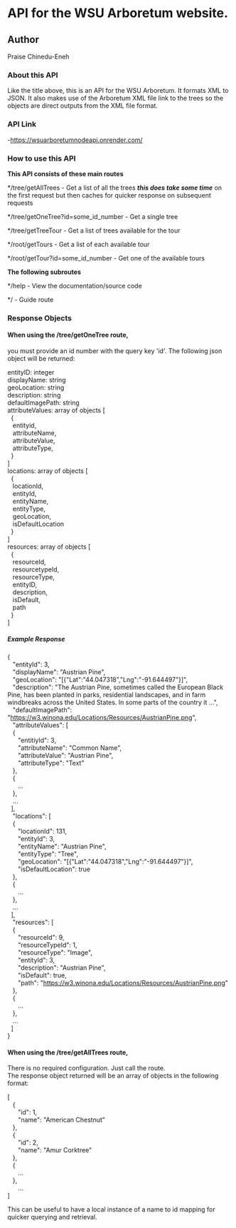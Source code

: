 # API for the WSU Arboretum website.

## Author
Praise Chinedu-Eneh

### About this API
Like the title above, this is an API for the WSU Arboretum.
It formats XML to JSON.
It also makes use of the Arboretum XML file link to the trees so the objects are direct outputs from the XML file format.

### API Link


-https://wsuarboretumnodeapi.onrender.com/

### How to use this API

**This API consists of these main routes**

*/tree/getAllTrees - Get a list of all the trees ***this does take some time*** on the first request but then caches for quicker response on subsequent requests

*/tree/getOneTree?id=some_id_number - Get a single tree

*/tree/getTreeTour - Get a list of trees available for the tour

*/root/getTours - Get a list of each available tour

*/root/getTour?id=some_id_number - Get one of the available tours

**The following subroutes**

*/help - View the documentation/source code

*/ - Guide route

### Response Objects

#### When using the /tree/getOneTree route, 
you must provide an id number with the query key 'id'. The following json object will be returned:  

entityID: integer  
displayName: string  
geoLocation: string  
description: string  
defaultImagePath: string  
attributeValues: array of objects [  
&nbsp;&nbsp;{  
&nbsp;&nbsp;&nbsp;entityid,  
&nbsp;&nbsp;&nbsp;attributeName,  
&nbsp;&nbsp;&nbsp;attributeValue,  
&nbsp;&nbsp;&nbsp;attributeType,  
&nbsp;&nbsp;}  
]  
locations: array of objects [  
&nbsp;&nbsp;{  
&nbsp;&nbsp;&nbsp;locationId,   
&nbsp;&nbsp;&nbsp;entityId,  
&nbsp;&nbsp;&nbsp;entityName,   
&nbsp;&nbsp;&nbsp;entityType,  
&nbsp;&nbsp;&nbsp;geoLocation,  
&nbsp;&nbsp;&nbsp;isDefaultLocation  
&nbsp;&nbsp;}  
]  
resources: array of objects [  
&nbsp;&nbsp;{  
&nbsp;&nbsp;&nbsp;resourceId,  
&nbsp;&nbsp;&nbsp;resourcetypeId,  
&nbsp;&nbsp;&nbsp;resourceType,  
&nbsp;&nbsp;&nbsp;entityID,  
&nbsp;&nbsp;&nbsp;description,  
&nbsp;&nbsp;&nbsp;isDefault,  
&nbsp;&nbsp;&nbsp;path  
&nbsp;&nbsp;}  
]  

##### Example Response

{  
&nbsp;&nbsp;&nbsp;"entityId": 3,  
&nbsp;&nbsp;&nbsp;"displayName": "Austrian Pine",  
&nbsp;&nbsp;&nbsp;"geoLocation": "[{\"Lat\":\"44.047318\",\"Lng\":\"-91.644497\"}]",  
&nbsp;&nbsp;&nbsp;"description": "The Austrian Pine, sometimes called the European Black Pine, has been planted in parks, residential landscapes, and in farm windbreaks across the United States. In some parts of the country it ...",  
&nbsp;&nbsp;&nbsp;"defaultImagePath": "https://w3.winona.edu/Locations/Resources/AustrianPine.png",  
&nbsp;&nbsp;&nbsp;"attributeValues": [  
&nbsp;&nbsp;&nbsp;{  
&nbsp;&nbsp;&nbsp;&nbsp;&nbsp;&nbsp;"entitiyId": 3,  
&nbsp;&nbsp;&nbsp;&nbsp;&nbsp;&nbsp;"attributeName": "Common Name",  
&nbsp;&nbsp;&nbsp;&nbsp;&nbsp;&nbsp;"attributeValue": "Austrian Pine",  
&nbsp;&nbsp;&nbsp;&nbsp;&nbsp;&nbsp;"attributeType": "Text"  
&nbsp;&nbsp;&nbsp;},  
&nbsp;&nbsp;&nbsp;{  
&nbsp;&nbsp;&nbsp;&nbsp;&nbsp;&nbsp;...  
&nbsp;&nbsp;&nbsp;},  
&nbsp;&nbsp;&nbsp;...  
&nbsp;&nbsp;],  
&nbsp;&nbsp;&nbsp;"locations": [  
&nbsp;&nbsp;&nbsp;{  
&nbsp;&nbsp;&nbsp;&nbsp;&nbsp;&nbsp;"locationId": 131,  
&nbsp;&nbsp;&nbsp;&nbsp;&nbsp;&nbsp;"entityId": 3,  
&nbsp;&nbsp;&nbsp;&nbsp;&nbsp;&nbsp;"entityName": "Austrian Pine",  
&nbsp;&nbsp;&nbsp;&nbsp;&nbsp;&nbsp;"entityType": "Tree",  
&nbsp;&nbsp;&nbsp;&nbsp;&nbsp;&nbsp;"geoLocation": "[{\"Lat\":\"44.047318\",\"Lng\":\"-91.644497\"}]",  
&nbsp;&nbsp;&nbsp;&nbsp;&nbsp;&nbsp;"isDefaultLocation": true  
&nbsp;&nbsp;&nbsp;},  
&nbsp;&nbsp;&nbsp;{  
&nbsp;&nbsp;&nbsp;&nbsp;&nbsp;&nbsp;...  
&nbsp;&nbsp;&nbsp;},  
&nbsp;&nbsp;&nbsp;...  
&nbsp;&nbsp;],  
&nbsp;&nbsp;&nbsp;"resources": [  
&nbsp;&nbsp;&nbsp;{  
&nbsp;&nbsp;&nbsp;&nbsp;&nbsp;&nbsp;"resourceId": 9,  
&nbsp;&nbsp;&nbsp;&nbsp;&nbsp;&nbsp;"resourceTypeId": 1,  
&nbsp;&nbsp;&nbsp;&nbsp;&nbsp;&nbsp;"resourceType": "Image",  
&nbsp;&nbsp;&nbsp;&nbsp;&nbsp;&nbsp;"entityId": 3,  
&nbsp;&nbsp;&nbsp;&nbsp;&nbsp;&nbsp;"description": "Austrian Pine",  
&nbsp;&nbsp;&nbsp;&nbsp;&nbsp;&nbsp;"isDefault": true,  
&nbsp;&nbsp;&nbsp;&nbsp;&nbsp;&nbsp;"path": "https://w3.winona.edu/Locations/Resources/AustrianPine.png"  
&nbsp;&nbsp;&nbsp;},  
&nbsp;&nbsp;&nbsp;{  
&nbsp;&nbsp;&nbsp;&nbsp;&nbsp;&nbsp;...  
&nbsp;&nbsp;&nbsp;},  
&nbsp;&nbsp;&nbsp;...  
&nbsp;&nbsp;]  
}  


#### When using the /tree/getAllTrees route, 
There is no required configuration. Just call the route.  
The response object returned will be an array of objects in the following format:  

[  
&nbsp;&nbsp;&nbsp;{  
&nbsp;&nbsp;&nbsp;&nbsp;&nbsp;&nbsp;"id": 1,  
&nbsp;&nbsp;&nbsp;&nbsp;&nbsp;&nbsp;"name": "American Chestnut"  
&nbsp;&nbsp;&nbsp;},  
&nbsp;&nbsp;&nbsp;{  
&nbsp;&nbsp;&nbsp;&nbsp;&nbsp;&nbsp;"id": 2,  
&nbsp;&nbsp;&nbsp;&nbsp;&nbsp;&nbsp;"name": "Amur Corktree"  
&nbsp;&nbsp;&nbsp;},  
&nbsp;&nbsp;&nbsp;{  
&nbsp;&nbsp;&nbsp;&nbsp;&nbsp;&nbsp;...  
&nbsp;&nbsp;&nbsp;},  
&nbsp;&nbsp;&nbsp;&nbsp;&nbsp;&nbsp;...  
]  

This can be useful to have a local instance of a name to id mapping for quicker querying and retrieval.